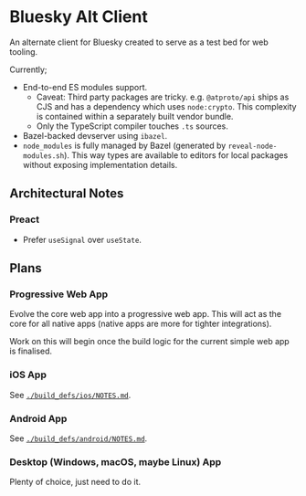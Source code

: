 # Bluesky Alt Client

An alternate client for Bluesky created to serve as a test bed for web tooling.

Currently;
- End-to-end ES modules support.
  - Caveat: Third party packages are tricky.
    e.g. `@atproto/api` ships as CJS and has a dependency which uses `node:crypto`.
    This complexity is contained within a separately built vendor bundle.
  - Only the TypeScript compiler touches `.ts` sources.
- Bazel-backed devserver using `ibazel`.
- `node_modules` is fully managed by Bazel (generated by `reveal-node-modules.sh`).
  This way types are available to editors for local packages without exposing implementation details.

## Architectural Notes

### Preact

- Prefer `useSignal` over `useState`.

## Plans

### Progressive Web App

Evolve the core web app into a progressive web app. This will act as the core for all native apps
(native apps are more for tighter integrations).

Work on this will begin once the build logic for the current simple web app is finalised.

### iOS App

See [`./build_defs/ios/NOTES.md`](./build_defs/ios/NOTES.md).
  
### Android App

See [`./build_defs/android/NOTES.md`](./build_defs/android/NOTES.md).

### Desktop (Windows, macOS, maybe Linux) App

Plenty of choice, just need to do it.
